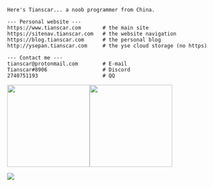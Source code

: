 ```
Here's Tianscar... a noob programmer from China.

--- Personal website ---
https://www.tianscar.com       # the main site
https://sitenav.tianscar.com   # the website navigation
https://blog.tianscar.com      # the personal blog
http://ysepan.tianscar.com     # the yse cloud storage (no https)

--- Contact me ---
tianscar@protonmail.com        # E-mail
Tianscar#8906                  # Discord
2740751193                     # QQ
```

<img height="192" src="https://github-readme-stats.vercel.app/api?username=Tianscar&hide_border=true" /><img height="192" src="https://github-readme-stats.vercel.app/api/top-langs/?username=Tianscar&langs_count=8&layout=compact&hide_border=true" />

<img src="https://activity-graph.herokuapp.com/graph?username=Tianscar&theme=github&bg_color=ffffff&color=000000&point=000000" />
